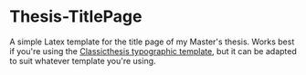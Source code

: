 # Thesis-TitlePage
A simple Latex template for the title page of my Master's thesis. Works best if you're using the [Classicthesis typographic template](https://www.latextemplates.com/template/classicthesis-typographic-thesis), but it can be adapted to suit whatever template you're using.



